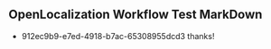 ## OpenLocalization Workflow Test MarkDown
* 912ec9b9-e7ed-4918-b7ac-65308955dcd3 
thanks!<!--HONumber=Mar16_HO3-->
